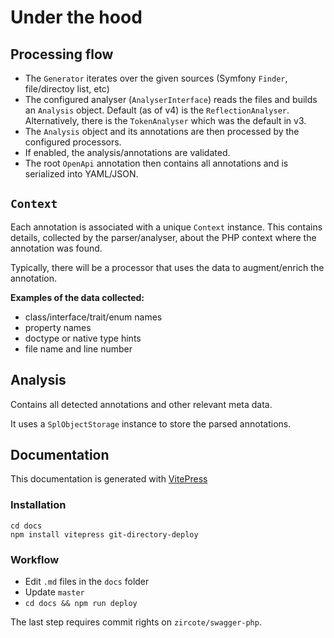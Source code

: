 # Under the hood

## Processing flow

- The `Generator` iterates over the given sources (Symfony `Finder`, file/directoy list, etc)
- The configured analyser (`AnalyserInterface`) reads the files and builds an `Analysis` object.
  Default (as of v4) is the `ReflectionAnalyser`. Alternatively, there is the `TokenAnalyser` which was the default in v3.
- The `Analysis` object and its annotations are then processed by the configured processors.
- If enabled, the analysis/annotations are validated.
- The root `OpenApi` annotation then contains all annotations and is serialized into YAML/JSON.

## `Context`

Each annotation is associated with a unique `Context` instance. This contains details, collected by the parser/analyser,
about the PHP context where the annotation was found.

Typically, there will be a processor that uses the data to augment/enrich the annotation.

**Examples of the data collected:** 
  - class/interface/trait/enum names
  - property names
  - doctype or native type hints
  - file name and line number

## Analysis

Contains all detected annotations and other relevant meta data.

It uses a `SplObjectStorage` instance to store the parsed annotations.

## Documentation

This documentation is generated with [VitePress](https://vitepress.vuejs.org/)

### Installation
```shell
cd docs
npm install vitepress git-directory-deploy
```

### Workflow

* Edit `.md` files in the `docs` folder
* Update `master`
* `cd docs && npm run deploy`

The last step requires commit rights on `zircote/swagger-php`.

